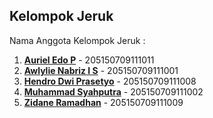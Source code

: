 ## Kelompok Jeruk

Nama Anggota Kelompok Jeruk :

1.  **[Auriel Edo P]()** - 205150709111011
2.  **[Awlylie Nabriz I S]()** - 205150709111001
3.  **[Hendro Dwi Prasetyo](https://gitlab.com/XHendra)** - 205150709111008
4.  **[Muhammad Syahputra]()** - 205150709111002
5.  **[Zidane Ramadhan]()** - 205150709111009
